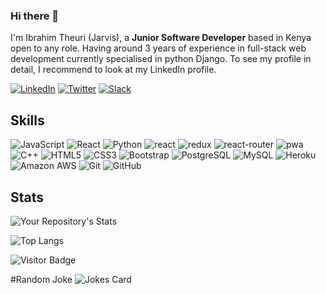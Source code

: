 ### Hi there 👋

I'm Ibrahim Theuri (Jarvis), a **Junior Software Developer** based in Kenya open to any role. Having around 3 years of experience in full-stack web development currently specialised in python Django.
To see my profile in detail, I recommend to look at my LinkedIn profile.

[![LinkedIn](https://img.shields.io/badge/linkedin-%230077B5.svg?style=for-the-badge&logo=linkedin&logoColor=white)](https://www.linkedin.com/in/ibrahim-kariuki-5189261a7)
[![Twitter](https://img.shields.io/twitter/url/https/twitter.com/cloudposse.svg?style=social&label=Follow%20%40cloudposse)](https://twitter.com/Ibrah_Jarvis?t=zK-uIhJ_LFL4-DiMVgT6CA&s=09)
[![Slack](https://img.shields.io/badge/-Slack-FE7A16?style=for-the-badge&logo=slack&logoColor=white)](https://app.slack.com/client/T01GWH0CJ8Y/C01GKASEX09)

## Skills

![JavaScript](https://img.shields.io/badge/-JavaScript-black?style=flat-square&logo=javascript)
![React](https://img.shields.io/badge/-React-black?style=flat-square&logo=react)
![Python](https://img.shields.io/badge/-Python-black?style=flat-square&logo=Python)
![react](https://img.shields.io/badge/React-20232A?style=flat-square&logo=react&logoColor=61DAFB)
![redux](https://img.shields.io/badge/Redux-593D88?style=flat-square&logo=redux&logoColor=white)
![react-router](https://img.shields.io/badge/React_Router-CA4245?style=flat-square&logo=react-router&logoColor=white)
![pwa](https://img.shields.io/badge/Progressive_Web_App-4285F4?style=flat-square&logo=googlechrome&logoColor=white)
![C++](https://img.shields.io/badge/-C++-00599C?style=flat-square&logo=c)
![HTML5](https://img.shields.io/badge/-HTML5-E34F26?style=flat-square&logo=html5&logoColor=white)
![CSS3](https://img.shields.io/badge/-CSS3-1572B6?style=flat-square&logo=css3)
![Bootstrap](https://img.shields.io/badge/-Bootstrap-563D7C?style=flat-square&logo=bootstrap)
![PostgreSQL](https://img.shields.io/badge/-PostgreSQL-336791?style=flat-square&logo=postgresql)
![MySQL](https://img.shields.io/badge/-MySQL-black?style=flat-square&logo=mysql)
![Heroku](https://img.shields.io/badge/-Heroku-430098?style=flat-square&logo=heroku)
![Amazon AWS](https://img.shields.io/badge/Amazon%20AWS-232F3E?style=flat-square&logo=amazon-aws)
![Git](https://img.shields.io/badge/-Git-black?style=flat-square&logo=git)
![GitHub](https://img.shields.io/badge/-GitHub-181717?style=flat-square&logo=github)

## Stats

![Your Repository's Stats](https://github-readme-stats.vercel.app/api?username=Ibrah-55&show_icons=true)

![Top Langs](https://github-readme-stats.vercel.app/api/top-langs/?username=Ibrah-55&hide=TeX&layout=compact&theme=prussian)

![Visitor Badge](https://visitor-badge.laobi.icu/badge?page_id=Ibrah-55.Ibrah-55)

#Random Joke
![Jokes Card](https://readme-jokes.vercel.app/api)
